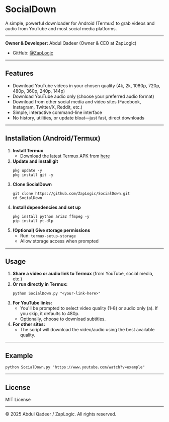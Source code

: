 # SocialDown

A simple, powerful downloader for Android (Termux) to grab videos and audio from YouTube and most social media platforms.

---

**Owner & Developer:** Abdul Qadeer (Owner & CEO at ZapLogic)
- GitHub: [@ZapLogic](https://github.com/ZapLogic)

---

## Features
- Download YouTube videos in your chosen quality (4k, 2k, 1080p, 720p, 480p, 360p, 240p, 144p)
- Download YouTube audio only (choose your preferred audio format)
- Download from other social media and video sites (Facebook, Instagram, Twitter/X, Reddit, etc.)
- Simple, interactive command-line interface
- No history, utilities, or update bloat—just fast, direct downloads

---

## Installation (Android/Termux)
1. **Install Termux**
   - Download the latest Termux APK from [here](https://github.com/termux/termux-app/releases)
2. **Update and install git**
   ```
   pkg update -y
   pkg install git -y
   ```
3. **Clone SocialDown**
   ```
   git clone https://github.com/ZapLogic/SocialDown.git
   cd SocialDown
   ```
4. **Install dependencies and set up**
   ```
   pkg install python aria2 ffmpeg -y
   pip install yt-dlp
   ```
5. **(Optional) Give storage permissions**
   - Run: `termux-setup-storage`
   - Allow storage access when prompted

---

## Usage
1. **Share a video or audio link to Termux** (from YouTube, social media, etc.)
2. **Or run directly in Termux:**
   ```
   python SocialDown.py "<your-link-here>"
   ```
3. **For YouTube links:**
   - You'll be prompted to select video quality (1-8) or audio only (a). If you skip, it defaults to 480p.
   - Optionally, choose to download subtitles.
4. **For other sites:**
   - The script will download the video/audio using the best available quality.

---

## Example
```
python SocialDown.py "https://www.youtube.com/watch?v=example"
```

---

## License
MIT License

---

© 2025 Abdul Qadeer / ZapLogic. All rights reserved.

